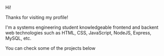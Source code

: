 Hi!

Thanks for visiting my profile!

I'm a systems engineering student knowledgeable frontend and backent web technologies such as HTML, CSS, JavaScript, NodeJS, Express, MySQL, etc.

You can check some of the projects below
